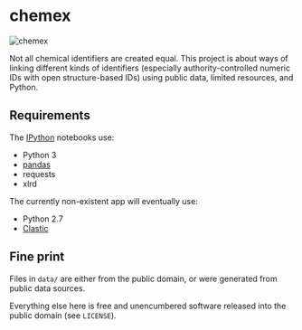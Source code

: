 # chemex

![chemex](https://upload.wikimedia.org/wikipedia/commons/thumb/b/b8/Chemex_Coffeemaker.jpg/300px-Chemex_Coffeemaker.jpg)

Not all chemical identifiers are created equal. This project is about ways of linking different kinds of identifiers (especially authority-controlled numeric IDs with open structure-based IDs) using public data, limited resources, and Python.


## Requirements

The [IPython](http://ipython.org/) notebooks use:
* Python 3
* [pandas](http://pandas.pydata.org/)
* requests
* xlrd

The currently non-existent app will eventually use:
* Python 2.7
* [Clastic](https://github.com/mahmoud/clastic)


## Fine print

Files in `data/` are either from the public domain, or were generated from public data sources.

Everything else here is free and unencumbered software released into the public domain (see `LICENSE`).
